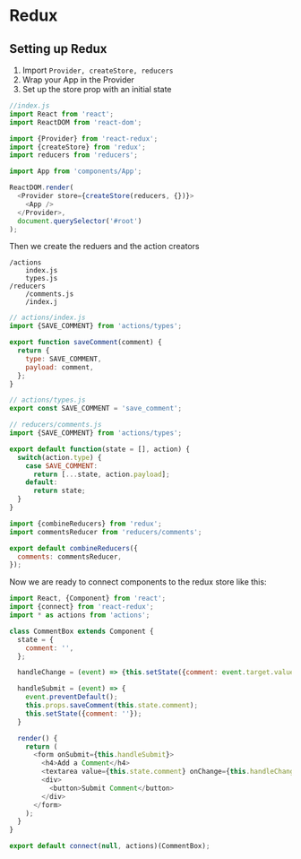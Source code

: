 # Redux
	
## Setting up Redux
1. Import ```Provider, createStore, reducers```
2. Wrap your App in the Provider
3. Set up the store prop with an initial state

```js
//index.js
import React from 'react';
import ReactDOM from 'react-dom';

import {Provider} from 'react-redux';
import {createStore} from 'redux';
import reducers from 'reducers';

import App from 'components/App';

ReactDOM.render(
  <Provider store={createStore(reducers, {})}>
    <App />
  </Provider>,
  document.querySelector('#root')
);
```

Then we create the reduers and the action creators

```
/actions
	index.js
	types.js
/reducers
	/comments.js
	/index.j
```

```js
// actions/index.js
import {SAVE_COMMENT} from 'actions/types';

export function saveComment(comment) {
  return {
    type: SAVE_COMMENT,
    payload: comment,
  };
}
```
```js
// actions/types.js
export const SAVE_COMMENT = 'save_comment';
```
```js
// reducers/comments.js
import {SAVE_COMMENT} from 'actions/types';

export default function(state = [], action) {
  switch(action.type) {
    case SAVE_COMMENT:
      return [...state, action.payload];
    default:
      return state;
  }
}
```
```js
import {combineReducers} from 'redux';
import commentsReducer from 'reducers/comments';

export default combineReducers({
  comments: commentsReducer,
});
```

Now we are ready to connect components to the redux store like this:

```js
import React, {Component} from 'react';
import {connect} from 'react-redux';
import * as actions from 'actions';

class CommentBox extends Component {
  state = {
    comment: '',
  };

  handleChange = (event) => {this.setState({comment: event.target.value})};

  handleSubmit = (event) => {
    event.preventDefault();
    this.props.saveComment(this.state.comment);
    this.setState({comment: ''});
  }

  render() {
    return (
      <form onSubmit={this.handleSubmit}>
        <h4>Add a Comment</h4>
        <textarea value={this.state.comment} onChange={this.handleChange} />
        <div>
          <button>Submit Comment</button>
        </div>
      </form>
    );
  }
}

export default connect(null, actions)(CommentBox);

```